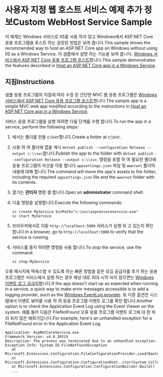 # <a name="custom-webhost-service-sample"></a><span data-ttu-id="47f29-101">사용자 지정 웹 호스트 서비스 예제 추가 정보</span><span class="sxs-lookup"><span data-stu-id="47f29-101">Custom WebHost Service Sample</span></span>

<span data-ttu-id="47f29-102">이 예제는 Windows 서비스로 IIS를 사용 하지 않고 Windows에서 ASP.NET Core 응용 프로그램을 호스트 하는 권장된 방법은 보여 줍니다.</span><span class="sxs-lookup"><span data-stu-id="47f29-102">This sample shows the recommended way to host an ASP.NET Core app on Windows without using IIS as a Windows Service.</span></span> <span data-ttu-id="47f29-103">이 샘플에서 설명 하는 기능을 보여 줍니다. [Windows 서비스에서 ASP.NET Core 응용 프로그램 호스트](https://docs.microsoft.com/aspnet/core/host-and-deploy/windows-service)합니다.</span><span class="sxs-lookup"><span data-stu-id="47f29-103">This sample demonstrates the features described in [Host an ASP.NET Core app in a Windows Service](https://docs.microsoft.com/aspnet/core/host-and-deploy/windows-service).</span></span>

## <a name="instructions"></a><span data-ttu-id="47f29-104">지침</span><span class="sxs-lookup"><span data-stu-id="47f29-104">Instructions</span></span>

<span data-ttu-id="47f29-105">샘플 응용 프로그램의 지침에 따라 수정 된 간단한 MVC 웹 응용 프로그램은 [Windows 서비스에서 ASP.NET Core 응용 프로그램 호스트](https://docs.microsoft.com/aspnet/core/host-and-deploy/windows-service)합니다.</span><span class="sxs-lookup"><span data-stu-id="47f29-105">The sample app is a simple MVC web app modified according to the instructions in [Host an ASP.NET Core app in a Windows Service](https://docs.microsoft.com/aspnet/core/host-and-deploy/windows-service).</span></span>

<span data-ttu-id="47f29-106">서비스 응용 프로그램을 실행 하려면 다음 단계를 수행 합니다.</span><span class="sxs-lookup"><span data-stu-id="47f29-106">To run the app in a service, perform the following steps:</span></span>

1. <span data-ttu-id="47f29-107">에서는 폴더를 만들 *c:\svc*합니다.</span><span class="sxs-lookup"><span data-stu-id="47f29-107">Create a folder at *c:\svc*.</span></span>

1. <span data-ttu-id="47f29-108">사용 하 여 폴더에 앱을 게시 `dotnet publish --configuration Release --output c:\\svc`합니다.</span><span class="sxs-lookup"><span data-stu-id="47f29-108">Publish the app to the folder with `dotnet publish --configuration Release --output c:\\svc`.</span></span> <span data-ttu-id="47f29-109">명령을 포함 하 여 필요한 폴더에 응용 프로그램의 자산을 이동 합니다 `appsettings.json` 파일 및 `wwwroot` 폴더의 내용에 대해 합니다.</span><span class="sxs-lookup"><span data-stu-id="47f29-109">The command will move the app's assets to the folder, including the required `appsettings.json` file and the `wwwroot` folder with its contents.</span></span>

1. <span data-ttu-id="47f29-110">열기는 **관리자** 명령 셸 합니다.</span><span class="sxs-lookup"><span data-stu-id="47f29-110">Open an **administrator** command shell.</span></span>

1. <span data-ttu-id="47f29-111">다음 명령을 실행합니다.</span><span class="sxs-lookup"><span data-stu-id="47f29-111">Execute the following commands:</span></span>

   ```console
   sc create MyService binPath="c:\svc\aspnetcoreservice.exe"
   sc start MyService
   ```

1. <span data-ttu-id="47f29-112">브라우저에서로 이동 `http://localhost:5000` 서비스가 실행 되 고 있는지 확인 합니다.</span><span class="sxs-lookup"><span data-stu-id="47f29-112">In a browser, go to `http://localhost:5000` to verify that the service is running.</span></span>

1. <span data-ttu-id="47f29-113">서비스를 중지 하려면 명령을 사용 합니다.</span><span class="sxs-lookup"><span data-stu-id="47f29-113">To stop the service, use the command:</span></span>

   ```console
   sc stop MyService
   ```

<span data-ttu-id="47f29-114">오류 메시지에 액세스할 수 있도록 하는 빠른 방법을 같은 로깅 공급자를 추가 하는 응용 프로그램은 서비스에서 실행 하는 경우 예상 대로 최대 시작 되지 않으면는 [Windows 이벤트 로그 공급자](https://docs.microsoft.com/aspnet/core/fundamentals/logging/index#eventlog)합니다.</span><span class="sxs-lookup"><span data-stu-id="47f29-114">If the app doesn't start up as expected when running in a service, a quick way to make error messages accessible is to add a logging provider, such as the [Windows EventLog provider](https://docs.microsoft.com/aspnet/core/fundamentals/logging/index#eventlog).</span></span> <span data-ttu-id="47f29-115">또 다른 옵션은 시스템에서 이벤트 뷰어를 사용 하 여 응용 프로그램 이벤트 로그를 확인 합니다.</span><span class="sxs-lookup"><span data-stu-id="47f29-115">Another option is to check the Application Event Log using the Event Viewer on the system.</span></span> <span data-ttu-id="47f29-116">예를 들어 다음은 FileNotFound 오류 응용 프로그램 이벤트 로그에 대 한 처리 되지 않은 예외가입니다.</span><span class="sxs-lookup"><span data-stu-id="47f29-116">For example, here's an unhandled exception for a FileNotFound error in the Application Event Log:</span></span>

```console
Application: AspNetCoreService.exe
Framework Version: v4.0.30319
Description: The process was terminated due to an unhandled exception.
Exception Info: System.IO.FileNotFoundException
   at Microsoft.Extensions.Configuration.FileConfigurationProvider.Load(Boolean)
   at Microsoft.Extensions.Configuration.ConfigurationRoot..ctor(System.Collections.Generic.IList`1<Microsoft.Extensions.Configuration.IConfigurationProvider>)
   at Microsoft.Extensions.Configuration.ConfigurationBuilder.Build()
   ...
```
